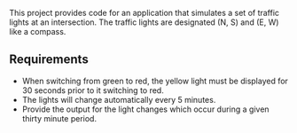 This project provides code for an application that simulates a set of traffic lights at
an intersection. The traffic lights are designated (N, S) and (E, W) like a compass.

## Requirements

* When switching from green to red, the yellow light must be displayed for 30 seconds prior to
it switching to red.
* The lights will change automatically every 5 minutes.
* Provide the output for the light changes which occur during a given thirty minute period.